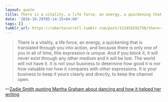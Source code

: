 ```yaml
---
layout: quote
title: There is a vitality, a life force, an energy, a quickening that is translated through you into action
date: '2016-10-29T05:14:35+04:00'
tags: []
tumblr_url: https://robertocarroll.tumblr.com/post/152458191750/there-is-a-vitality-a-life-force-an-energy-a
---
```

<blockquote>There is a vitality, a life force, an energy, a quickening that is translated through you into action, and because there is only one of you in all of time, this expression is unique. And if you block it, it will never exist through any other medium and it will be lost. The world will not have it. It is not your business to determine how good it is nor how valuable nor how it compares with other expressions. It is your business to keep it yours clearly and directly, to keep the channel open.</blockquote>&#8212;<a href="https://www.theguardian.com/books/2016/oct/29/zadie-smith-what-beyonce-taught-me">Zadie Smith quoting Martha Graham about dancing and how it helped her writing</a>
